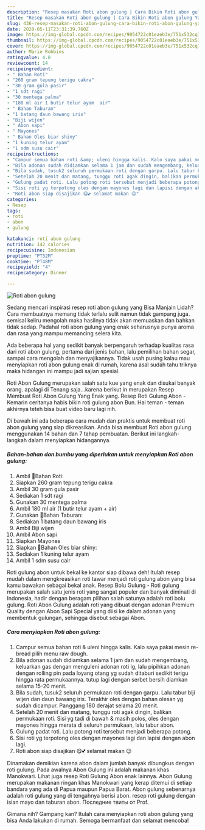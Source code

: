 ```yaml
---
description: "Resep masakan Roti abon gulung | Cara Bikin Roti abon gulung Yang Sempurna"
title: "Resep masakan Roti abon gulung | Cara Bikin Roti abon gulung Yang Sempurna"
slug: 436-resep-masakan-roti-abon-gulung-cara-bikin-roti-abon-gulung-yang-sempurna
date: 2020-05-11T23:31:39.760Z
image: https://img-global.cpcdn.com/recipes/9054722c01eaeb3e/751x532cq70/roti-abon-gulung-foto-resep-utama.jpg
thumbnail: https://img-global.cpcdn.com/recipes/9054722c01eaeb3e/751x532cq70/roti-abon-gulung-foto-resep-utama.jpg
cover: https://img-global.cpcdn.com/recipes/9054722c01eaeb3e/751x532cq70/roti-abon-gulung-foto-resep-utama.jpg
author: Marie Robbins
ratingvalue: 4.8
reviewcount: 14
recipeingredient:
- " Bahan Roti"
- "260 gram tepung terigu cakra"
- "30 gram gula pasir"
- "1 sdt ragi"
- "30 mentega palma"
- "180 ml air 1 butir telur ayam  air"
- " Bahan Taburan"
- "1 batang daun bawang iris"
- "Biji wijen"
- " Abon sapi"
- " Mayones"
- " Bahan Oles biar shiny"
- "1 kuning telur ayam"
- "1 sdm susu cair"
recipeinstructions:
- "Campur semua bahan roti &amp; uleni hingga kalis. Kalo saya pakai mesin re-bread pilih menu raw dough."
- "Bila adonan sudah didiamkan selama 1 jam dan sudah mengembang, keluarkan gas dengan menguleni adonan roti lg, lalu pipihkan adonan dengan rolling pin pada loyang otang yg sudah ditaburi sedikit terigu hingga rata permukaannya. tutup lagi dengan serbet bersih diamkan selama 15-20 menit."
- "Bila sudah, tusuk2 seluruh permukaan roti dengan garpu. Lalu tabur biji wijen dan daun bawang iris. Terakhir oles dengan bahan olesan yg sudah dicampur. Panggang 180 derajat selama 20 menit."
- "Setelah 20 menit dan matang, tunggu roti agak dingin, balikan permukaan roti. Sisi yg tadi di bawah &amp; masih polos, oles dengan mayones hingga merata di seluruh permukaan, lalu tabur abon."
- "Gulung padat roti. Lalu potong roti tersebut menjadi beberapa potong."
- "Sisi roti yg terpotong oles dengan mayones lagi dan lapisi dengan abon lagi."
- "Roti abon siap disajikan 😋💕 selamat makan 😉"
categories:
- Resep
tags:
- roti
- abon
- gulung

katakunci: roti abon gulung 
nutrition: 142 calories
recipecuisine: Indonesian
preptime: "PT32M"
cooktime: "PT48M"
recipeyield: "4"
recipecategory: Dinner

---
```



![Roti abon gulung](https://img-global.cpcdn.com/recipes/9054722c01eaeb3e/751x532cq70/roti-abon-gulung-foto-resep-utama.jpg)

Sedang mencari inspirasi resep roti abon gulung yang Bisa Manjain Lidah? Cara membuatnya memang tidak terlalu sulit namun tidak gampang juga. semisal keliru mengolah maka hasilnya tidak akan memuaskan dan bahkan tidak sedap. Padahal roti abon gulung yang enak seharusnya punya aroma dan rasa yang mampu memancing selera kita.

Ada beberapa hal yang sedikit banyak berpengaruh terhadap kualitas rasa dari roti abon gulung, pertama dari jenis bahan, lalu pemilihan bahan segar, sampai cara mengolah dan menyajikannya. Tidak usah pusing kalau mau menyiapkan roti abon gulung enak di rumah, karena asal sudah tahu triknya maka hidangan ini mampu jadi sajian spesial.

Roti Abon Gulung merupakan salah satu kue yang enak dan disukai banyak orang. apalagi di Tenang saja…karena berikut in merupakan Resep Membuat Roti Abon Gulung Yang Enak yang. Resep Roti Gulung Abon - Kemarin ceritanya habis bikin roti gulung abon Bun. Hai teman - teman akhirnya teteh bisa buat video baru lagi nih.


Di bawah ini ada beberapa cara mudah dan praktis untuk membuat roti abon gulung yang siap dikreasikan. Anda bisa membuat Roti abon gulung menggunakan 14 bahan dan 7 tahap pembuatan. Berikut ini langkah-langkah dalam menyiapkan hidangannya.

<!--inarticleads1-->

##### Bahan-bahan dan bumbu yang diperlukan untuk menyiapkan Roti abon gulung:

1. Ambil  🍞Bahan Roti:
1. Siapkan 260 gram tepung terigu cakra
1. Ambil 30 gram gula pasir
1. Sediakan 1 sdt ragi
1. Gunakan 30 mentega palma
1. Ambil 180 ml air (1 butir telur ayam + air)
1. Gunakan  🍞Bahan Taburan:
1. Sediakan 1 batang daun bawang iris
1. Ambil Biji wijen
1. Ambil  Abon sapi
1. Siapkan  Mayones
1. Siapkan  🍞Bahan Oles biar shiny:
1. Sediakan 1 kuning telur ayam
1. Ambil 1 sdm susu cair


Roti gulung abon untuk bekal ke kantor siap dibawa deh! Itulah resep mudah dalam mengkreasikan roti tawar menjadi roti gulung abon yang bisa kamu bawakan sebagai bekal anak. Resep Bolu Gulung - Roti gulung merupakan salah satu jenis roti yang sangat populer dan banyak diminati di Indonesia, hadir dengan beragam pilihan salah satunya adalah roti bolu gulung. Roti Abon Gulung adalah roti yang dibuat dengan adonan Premium Quality dengan Abon Sapi Special yang diisi ke dalam adonan yang membentuk gulungan, sehingga disebut sebagai Abon. 

<!--inarticleads2-->

##### Cara menyiapkan Roti abon gulung:

1. Campur semua bahan roti &amp; uleni hingga kalis. Kalo saya pakai mesin re-bread pilih menu raw dough.
1. Bila adonan sudah didiamkan selama 1 jam dan sudah mengembang, keluarkan gas dengan menguleni adonan roti lg, lalu pipihkan adonan dengan rolling pin pada loyang otang yg sudah ditaburi sedikit terigu hingga rata permukaannya. tutup lagi dengan serbet bersih diamkan selama 15-20 menit.
1. Bila sudah, tusuk2 seluruh permukaan roti dengan garpu. Lalu tabur biji wijen dan daun bawang iris. Terakhir oles dengan bahan olesan yg sudah dicampur. Panggang 180 derajat selama 20 menit.
1. Setelah 20 menit dan matang, tunggu roti agak dingin, balikan permukaan roti. Sisi yg tadi di bawah &amp; masih polos, oles dengan mayones hingga merata di seluruh permukaan, lalu tabur abon.
1. Gulung padat roti. Lalu potong roti tersebut menjadi beberapa potong.
1. Sisi roti yg terpotong oles dengan mayones lagi dan lapisi dengan abon lagi.
1. Roti abon siap disajikan 😋💕 selamat makan 😉


Dinamakan demikian karena abon dalam jumlah banyak dibungkus dengan roti gulung. Pada awalnya Abon Gulung ini adalah makanan khas Manokwari. Lihat juga resep Roti Gulung Abon enak lainnya. Abon Gulung merupakan makanan ringan khas Manokwari yang kerap ditemui di setiap bandara yang ada di Papua maupun Papua Barat. Abon gulung sebenarnya adalah roti gulung yang di tengahnya berisi abon. resep roti gulung dengan isian mayo dan taburan abon. Последние твиты от Prof. 

Gimana nih? Gampang kan? Itulah cara menyiapkan roti abon gulung yang bisa Anda lakukan di rumah. Semoga bermanfaat dan selamat mencoba!

